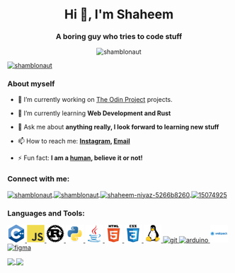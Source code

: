 <!--
    Initially made with https://rahuldkjain.github.io/gh-profile-readme-generator/
-->

<h1 align="center">Hi 👋, I'm Shaheem</h1>
<h3 align="center">A boring guy who tries to code stuff</h3>

<!-- Profile Views -->
<p align="center">
    <img src="https://komarev.com/ghpvc/?username=shamblonaut&label=Profile%20views&color=0e75b6&style=flat" alt="shamblonaut" />
</p>

<!-- Trophies -->
<p align="left">
    <a href="https://github.com/ryo-ma/github-profile-trophy">
        <img src="https://github-profile-trophy.vercel.app/?username=shamblonaut&theme=gruvbox&margin-w=10&margin-h=10&column=4" alt="shamblonaut" />
    </a>
</p>


### About myself
- 🔭 I’m currently working on [The Odin Project](https://theodinproject.com) projects.

- 🌱 I’m currently learning **Web Development and Rust**

- 💬 Ask me about **anything really, I look forward to learning new stuff**

- 📫 How to reach me: **[Instagram](https://instagram.com/shamblonaut), [Email](mailto:shaheembn@gmail.com)**

- ⚡ Fun fact: **I am a [human](https://youtu.be/dQw4w9WgXcQ), believe it or not!**

<h3 align="left">Connect with me:</h3>
<p align="left">
    <a href="https://instagram.com/shamblonaut" target="blank">
        <img align="center" src="https://raw.githubusercontent.com/rahuldkjain/github-profile-readme-generator/master/src/images/icons/Social/instagram.svg" alt="shamblonaut" height="30" width="40" />
    </a>
    <a href="https://www.youtube.com/c/shamblonaut" target="blank">
        <img align="center" src="https://raw.githubusercontent.com/rahuldkjain/github-profile-readme-generator/master/src/images/icons/Social/youtube.svg" alt="shamblonaut" height="30" width="40" />
    </a>
    <a href="https://linkedin.com/in/shaheem-niyaz-5266b8260" target="blank">
        <img align="center" src="https://raw.githubusercontent.com/rahuldkjain/github-profile-readme-generator/master/src/images/icons/Social/linked-in-alt.svg" alt="shaheem-niyaz-5266b8260" height="30" width="40" />
    </a>
    <a href="https://stackoverflow.com/users/15074925" target="blank">
        <img align="center" src="https://raw.githubusercontent.com/rahuldkjain/github-profile-readme-generator/master/src/images/icons/Social/stack-overflow.svg" alt="15074925" height="30" width="40" />
    </a>
</p>

<h3 align="left">Languages and Tools:</h3>
<p align="left">
    <a href="https://www.w3schools.com/cpp/" target="_blank" rel="noreferrer">
        <img src="https://raw.githubusercontent.com/devicons/devicon/master/icons/cplusplus/cplusplus-original.svg" alt="cplusplus" width="40" height="40"/>
    </a>
    <a href="https://developer.mozilla.org/en-US/docs/Web/JavaScript" target="_blank" rel="noreferrer">
        <img src="https://raw.githubusercontent.com/devicons/devicon/master/icons/javascript/javascript-original.svg" alt="javascript" width="40" height="40"/>
    </a>
    <a href="https://www.rust-lang.org" target="_blank" rel="noreferrer"> 
        <img src="https://raw.githubusercontent.com/devicons/devicon/master/icons/rust/rust-plain.svg" alt="rust" width="40" height="40"/>
    </a>
    <a href="https://www.python.org" target="_blank" rel="noreferrer"> 
        <img src="https://raw.githubusercontent.com/devicons/devicon/master/icons/python/python-original.svg" alt="python" width="40" height="40"/>
    </a>
    <a href="https://www.java.com" target="_blank" rel="noreferrer">
        <img src="https://raw.githubusercontent.com/devicons/devicon/master/icons/java/java-original.svg" alt="java" width="40" height="40"/>
    </a>
    <a href="https://www.w3.org/html/" target="_blank" rel="noreferrer"> 
        <img src="https://raw.githubusercontent.com/devicons/devicon/master/icons/html5/html5-original-wordmark.svg" alt="html5" width="40" height="40"/>
    </a>
    <a href="https://www.w3schools.com/css/" target="_blank" rel="noreferrer">
        <img src="https://raw.githubusercontent.com/devicons/devicon/master/icons/css3/css3-original-wordmark.svg" alt="css3" width="40" height="40"/>
    </a>
    <a href="https://www.linux.org/" target="_blank" rel="noreferrer"> 
        <img src="https://raw.githubusercontent.com/devicons/devicon/master/icons/linux/linux-original.svg" alt="linux" width="40" height="40"/>
    </a>
    <a href="https://git-scm.com/" target="_blank" rel="noreferrer">
        <img src="https://www.vectorlogo.zone/logos/git-scm/git-scm-icon.svg" alt="git" width="40" height="40"/>
    </a>
    <a href="https://www.arduino.cc/" target="_blank" rel="noreferrer">   
        <img src="https://cdn.worldvectorlogo.com/logos/arduino-1.svg" alt="arduino" width="40" height="40"/>
    </a>
    <a href="https://webpack.js.org" target="_blank" rel="noreferrer"> 
        <img src="https://raw.githubusercontent.com/devicons/devicon/d00d0969292a6569d45b06d3f350f463a0107b0d/icons/webpack/webpack-original-wordmark.svg" alt="webpack" width="40" height="40"/>
    </a>
    <a href="https://www.figma.com/" target="_blank" rel="noreferrer">     
        <img src="https://www.vectorlogo.zone/logos/figma/figma-icon.svg" alt="figma" width="40" height="40"/>
    </a>
</p>

<!-- <p align="center">
    <img src="https://github-readme-stats.vercel.app/api/top-langs?username=shamblonaut&show_icons=true&locale=en&layout=compact" alt="shamblonaut" />
</p>

<p align="center">
    <a href="https://github.com/anuraghazra/github-readme-stats">
        <picture>
            <source media="(prefers-color-scheme: dark)" srcset="https://github-readme-stats.vercel.app/api?username=shamblonaut&theme=dark">
            <img alt="Shows Shamblonaut's GitHub Stats." src="https://github-readme-stats.vercel.app/api?username=shamblonaut&theme=default">
        </picture>
    </a>
</p> -->

<a href="https://github.com/anuraghazra/github-readme-stats">
  <img height=200 align="center" src="https://github-readme-stats.vercel.app/api?username=shamblonaut&theme=gruvbox" />
</a>
<a href="https://github.com/anuraghazra/convoychat">
  <img height=200 align="center" src="https://github-readme-stats.vercel.app/api/top-langs?username=shamblonaut&layout=donut&langs_count=8&card_width=320&theme=gruvbox" />
</a>